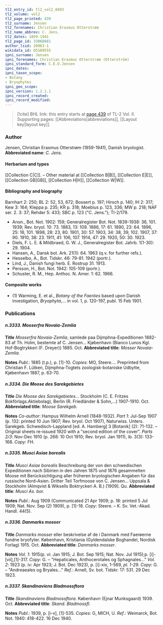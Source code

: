 ```yaml
---
tl2_entry_id: tl2_vol2_0493
tl2_volume: vol2
tl2_page_printed: 439
tl2_surname: Jensen
tl2_forenames: Christian Erasmus Otterstrøm
tl2_name_abbrev: C. Jens.
tl2_dates: 1859-1941
tl2_page_id: 33068681
author_lsid: 20963-1
wikidata_id: Q5109555
ipni_surname: Jensen
ipni_forenames: Christian Erasmus Otterstrøm (Otterström)
ipni_standard_form: C.E.O.Jensen
ipni_dates: 
ipni_taxon_scope: 
- Botany
- Bryophytes
ipni_geo_scope: 
ipni_version: 1.2.1.1
ipni_record_created: 
ipni_record_modified:
---
```



> [!cite] BHL link: this entry starts at [page 439](https://www.biodiversitylibrary.org/page/33068681) of TL-2 Vol. II.
> Supporting pages: [[Abbreviations|abbreviations]], [[Layout key|layout key]].

### Author

Jensen, Christian Erasmus Otterstrøm (1859-1941), Danish bryologist. 
**Abbreviated name**: *C. Jens.*

#### Herbarium and types

[[Collection C|C]]. – Other material at [[Collection B|B]], [[Collection E|E]], [[Collection GB|GB]], [[Collection H|H]], [[Collection W|W]].

#### Bibliography and biography

Barnhart 2: 250; BL 2: 52, 53, 672; Bossert p. 197; Hirsch p. 140; IH 2: 317; Kew 3: 164; Kleppa p. 235; KR p. 318; Moebius p. 123, 336; MW p. 218; NAF ser. 2. 3: 37; Rehder 5: 433; SBC p. 123 ("C. Jens."); TI-2/179.
- Anon., Bot. Not. 1902: 159; Generalregister Bot. Not. 1839-1938: 36, 101. 1939; Rev. bryol. 10: 73. 1883, 13: 109. 1886, 17: 61. 1890, 23: 64. 1896, 25: 16, 101. 1898, 28: 23, 80. 1901, 30: 57. 1903, 34: 38, 39, 102. 1907, 37: 90. 1910, 38: 23. 1911, 41: 106, 107. 1914, 47: 29. 1920, 50: 30. 1923.
- Diels, F. L. E. & Mildbraed, G. W. J., Generalregister Bot. Jahrb. 1(1-30): 29. 1904.
- Hansen, A., Dansk bot. Ark. 21(1): 64. 1963 (q.v. for further refs.).
- Hesselbo, A., Bot. Tidskr. 46: 79-81. 1942 (portr.).
- Lind, J., Danish fungi herb. E. Rostrup 31. 1913.
- Persson, H., Bot. Not. 1942: 105-109 (portr.).
- Schuster, R. M., Hep. Anthoc. N. Amer. 1: 62. 1966.

#### Composite works

- (1) Warming, E. et al., *Botany of the Faeröes* based upon Danish investigation, *Bryophyta*,... in vol. 1, p. 120-197, publ. 15 Feb 1901.

### Publications

##### n.3333. Mosserfra Novaia-Zemlia

**Title**
*Mosserfra Novaia-Zemlia*, samlede paa Dijmphna-Expeditionen 1882-83 af Th. Holm, bestemte af C. Jensen... Kjøbenhavn (Bianco Lunos Kgl. Hof-Bogtrykkeri (F. Dreyer)) 1885. Oct.
**Abbreviated title**: *Mosser Novaia-Zemlia*.

**Notes**
*Publ*.: 1885 (t.p.), p. \[1\]-10. *Copies*: MO, Steere.... Preprinted from Christian F. Lütken, Dijmphna-Togtets zoologisk-botaniske Udbytte, Kjøbenhavn 1887, p. 63-70.

##### n.3334. Die Moose des Sarekgebietes

**Title**
*Die Moose des Sarekgebietes*... Stockholm (C. E. Fritzes Bokförlags.Aktiebolag), Berlin (R. Friedländer & Sohn,...) 1907-1910. Oct.
**Abbreviated title**: *Moose Sarekgeb.*

**Notes**
*Co-author*: Hampus Wilhelm Arnell (1848-1932).
*Part 1*: Jul-Sep 1907 (p. 132: printed 10 Jun 1907; Rev. bryol. Oct 1907), Naturwiss. Unters. Sarekgeb. Schwedisch-Lappland \[ed. A. Hamberg\] 3 \[Botanik\] (2): 71-132. – Original sheets re-issued 1920 with a "second edition of the cover".
*Parts 2/3*: Nov-Dec 1910 (p. 268: 10 Oct 1910; Rev. bryol. Jan 1911), ib. 3(3): 133-168.
*Copy*: FH.

##### n.3335. Musci Asiae borealis

**Title**
*Musci Asiae borealis* Beschreibung der von den schwedischen Expeditionen nach Sibirien in den Jahren 1875 und 1876 gesammelten Moose mit Berücksichtigung aller früheren bryologischen Angaben für das russische Nord-Asien. Dritter Teil Torfmoose von C. Jensen... Uppsala & Stockholm (Almqvist & Wiksells Boktryckeri A. B.) \[1909\]. Qu.
**Abbreviated title**: *Musci As. bor.*

**Notes**
*Publ*.: Aug 1909 (Communicated 21 Apr 1909; p. 18: printed 5 Jul 1909; Nat. Nov. Sep (2) 1909), p. \[1\]-18. *Copy*: Steere. – K. Sv. Vet.-Akad. Handl. 44(5).

##### n.3336. Danmarks mosser

**Title**
*Danmarks mosser* eller beskrivelse af de i Danmark med Faerøerne fundne bryofyter. København, Kristiania (Gyldendalske Boghandel, Nordisk Forlag) 1915. Oct.
**Abbreviated title**: *Danmarks mosser*.

**Notes**
*Vol. 1*: 1915(p. vi: Jan 1915; J. Bot. Sep 1915; Nat. Nov. Jul 1915);p. \[i\]-\[vii\],\[1\]-317. *Copy*: G. – "Hepaticales, Anthocerotales og Sphagnales..."
*Vol. 2*: 1923 (p. iv: Apr 1923; J. Bot. Dec 1923), p. \[i\]-xix, 1-569, *pl. 1-29. Copy*: G. – "Andreaeales og Bryales..."
*Ref*.: Arnell, Sv. bot. Tidskr. 17: 531. 29 Dec 1923.

##### n.3337. Skandinaviens Bladmossftora

**Title**
*Skandinaviens Bladmossftora*. København (Ejnar Munksgaard) 1939. Oct.
**Abbreviated title**: *Skand. Bladmossfl.*

**Notes**
*Publ*.: 1939, p. \[i-v\], \[1\]-535. *Copies*: G, MICH, U.
*Ref*.: Weimarck, Bot. Not. 1940: 418-422. 16 Dec 1940.

